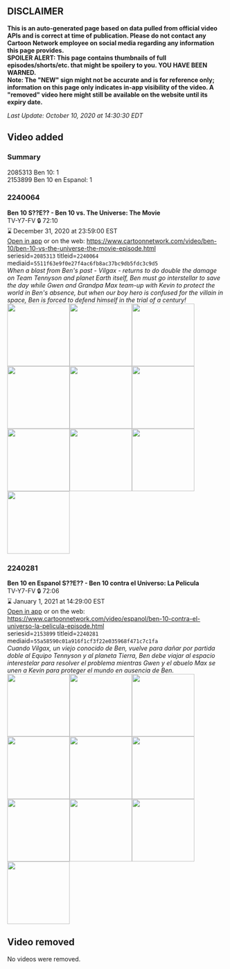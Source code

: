 ## DISCLAIMER
**This is an auto-generated page based on data pulled from official video APIs and is correct at time of publication. Please do not contact any Cartoon Network employee on social media regarding any information this page provides.**  
**SPOILER ALERT: This page contains thumbnails of full episodes/shorts/etc. that might be spoilery to you. YOU HAVE BEEN WARNED.**  
**Note: The "NEW" sign might not be accurate and is for reference only; information on this page only indicates in-app visibility of the video. A "removed" video here might still be available on the website until its expiry date.**  

_Last Update: October 10, 2020 at 14:30:30 EDT_
## Video added
### Summary
2085313 Ben 10: 1  
2153899 Ben 10 en Espanol: 1  
### 2240064
**Ben 10 S??E?? - Ben 10 vs. The Universe: The Movie**  
TV-Y7-FV 🔒 72:10  
⌛ December 31, 2020 at 23:59:00 EST  
[Open in app](https://tinyurl.com/y64umyjm) or on the web: https://www.cartoonnetwork.com/video/ben-10/ben-10-vs-the-universe-the-movie-episode.html  
seriesid=`2085313` titleid=`2240064` mediaid=`5511f63e9f0e27f4ac6fb8ac37bc9db5fdc3c9d5`  
_When a blast from Ben's past - Vilgax - returns to do double the damage on Team Tennyson and planet Earth itself, Ben must go interstellar to save the day while Gwen and Grandpa Max team-up with Kevin to protect the world in Ben's absence, but when our boy hero is confused for the villain in space, Ben is forced to defend himself in the trial of a century!_  
<a href="https://s3.amazonaws.com/cartoonorchestrator/2240064_001_1280x720.jpg"><img src="https://s3.amazonaws.com/cartoonorchestrator/2240064_001_640x360.jpg" height="144px" /></a><a href="https://s3.amazonaws.com/cartoonorchestrator/2240064_002_1280x720.jpg"><img src="https://s3.amazonaws.com/cartoonorchestrator/2240064_002_640x360.jpg" height="144px" /></a><a href="https://s3.amazonaws.com/cartoonorchestrator/2240064_003_1280x720.jpg"><img src="https://s3.amazonaws.com/cartoonorchestrator/2240064_003_640x360.jpg" height="144px" /></a><a href="https://s3.amazonaws.com/cartoonorchestrator/2240064_004_1280x720.jpg"><img src="https://s3.amazonaws.com/cartoonorchestrator/2240064_004_640x360.jpg" height="144px" /></a><a href="https://s3.amazonaws.com/cartoonorchestrator/2240064_005_1280x720.jpg"><img src="https://s3.amazonaws.com/cartoonorchestrator/2240064_005_640x360.jpg" height="144px" /></a><a href="https://s3.amazonaws.com/cartoonorchestrator/2240064_006_1280x720.jpg"><img src="https://s3.amazonaws.com/cartoonorchestrator/2240064_006_640x360.jpg" height="144px" /></a><a href="https://s3.amazonaws.com/cartoonorchestrator/2240064_007_1280x720.jpg"><img src="https://s3.amazonaws.com/cartoonorchestrator/2240064_007_640x360.jpg" height="144px" /></a><a href="https://s3.amazonaws.com/cartoonorchestrator/2240064_008_1280x720.jpg"><img src="https://s3.amazonaws.com/cartoonorchestrator/2240064_008_640x360.jpg" height="144px" /></a><a href="https://s3.amazonaws.com/cartoonorchestrator/2240064_009_1280x720.jpg"><img src="https://s3.amazonaws.com/cartoonorchestrator/2240064_009_640x360.jpg" height="144px" /></a><a href="https://s3.amazonaws.com/cartoonorchestrator/2240064_010_1280x720.jpg"><img src="https://s3.amazonaws.com/cartoonorchestrator/2240064_010_640x360.jpg" height="144px" /></a>
### 2240281
**Ben 10 en Espanol S??E?? - Ben 10 contra el Universo: La Pelicula**  
TV-Y7-FV 🔒 72:06  
⌛ January 1, 2021 at 14:29:00 EST  
[Open in app](https://tinyurl.com/y65pvool) or on the web: https://www.cartoonnetwork.com/video/espanol/ben-10-contra-el-universo-la-pelicula-episode.html  
seriesid=`2153899` titleid=`2240281` mediaid=`55a58590c01a916f1cf3f22e035968f471c7c1fa`  
_Cuando Vilgax, un viejo conocido de Ben, vuelve para dañar por partida doble al Equipo Tennyson y al planeta Tierra, Ben debe viajar al espacio interestelar para resolver el problema mientras Gwen y el abuelo Max se unen a Kevin para proteger el mundo en ausencia de Ben._  
<a href="https://s3.amazonaws.com/cartoonorchestrator/2240281_001_1280x720.jpg"><img src="https://s3.amazonaws.com/cartoonorchestrator/2240281_001_640x360.jpg" height="144px" /></a><a href="https://s3.amazonaws.com/cartoonorchestrator/2240281_002_1280x720.jpg"><img src="https://s3.amazonaws.com/cartoonorchestrator/2240281_002_640x360.jpg" height="144px" /></a><a href="https://s3.amazonaws.com/cartoonorchestrator/2240281_003_1280x720.jpg"><img src="https://s3.amazonaws.com/cartoonorchestrator/2240281_003_640x360.jpg" height="144px" /></a><a href="https://s3.amazonaws.com/cartoonorchestrator/2240281_004_1280x720.jpg"><img src="https://s3.amazonaws.com/cartoonorchestrator/2240281_004_640x360.jpg" height="144px" /></a><a href="https://s3.amazonaws.com/cartoonorchestrator/2240281_005_1280x720.jpg"><img src="https://s3.amazonaws.com/cartoonorchestrator/2240281_005_640x360.jpg" height="144px" /></a><a href="https://s3.amazonaws.com/cartoonorchestrator/2240281_006_1280x720.jpg"><img src="https://s3.amazonaws.com/cartoonorchestrator/2240281_006_640x360.jpg" height="144px" /></a><a href="https://s3.amazonaws.com/cartoonorchestrator/2240281_007_1280x720.jpg"><img src="https://s3.amazonaws.com/cartoonorchestrator/2240281_007_640x360.jpg" height="144px" /></a><a href="https://s3.amazonaws.com/cartoonorchestrator/2240281_008_1280x720.jpg"><img src="https://s3.amazonaws.com/cartoonorchestrator/2240281_008_640x360.jpg" height="144px" /></a><a href="https://s3.amazonaws.com/cartoonorchestrator/2240281_009_1280x720.jpg"><img src="https://s3.amazonaws.com/cartoonorchestrator/2240281_009_640x360.jpg" height="144px" /></a><a href="https://s3.amazonaws.com/cartoonorchestrator/2240281_010_1280x720.jpg"><img src="https://s3.amazonaws.com/cartoonorchestrator/2240281_010_640x360.jpg" height="144px" /></a>
## Video removed
No videos were removed.  
